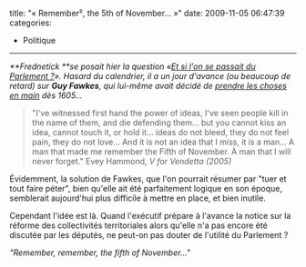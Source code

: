title: "«&#160;Remember², the 5th of November&#8230;&#160;»"
date: 2009-11-05 06:47:39
categories:
  - Politique
---

_**Frednetick **se posait hier la question «[Et si l'on se passait du Parlement&nbsp;?](//frednetick.fr/)». Hasard du calendrier, il a un jour d'avance (ou beaucoup de retard) sur **Guy Fawkes**, qui lui-même avait décidé de [prendre les choses en main](//fr.wikipedia.org/wiki/Conspiration_des_poudres) dès 1605&#8230;_

<!-- more -->

> "I've witnessed first hand the power of ideas, I've seen people kill in the name of them, and die defending them&#8230; but you cannot kiss an idea, cannot touch it, or hold it&#8230; ideas do not bleed, they do not feel pain, they do not love&#8230; And it is not an idea that I miss, it is a man&#8230; A man that made me remember the Fifth of November. À man that I will never forget."
> Evey Hammond, _V for Vendetta (2005)_

Évidemment, la solution de Fawkes, que l'on pourrait résumer par "tuer et tout faire péter", bien qu'elle ait été parfaitement logique en son époque, semblerait aujourd'hui plus difficile à mettre en place, et bien inutile.

Cependant l'idée est là. Quand l'exécutif prépare à l'avance la notice sur la réforme des collectivités territoriales alors qu'elle n'a pas encore été discutée par les députés, ne peut-on pas douter de l'utilité du Parlement&nbsp;?

_"Remember, remember, the fifth of November&#8230;"_